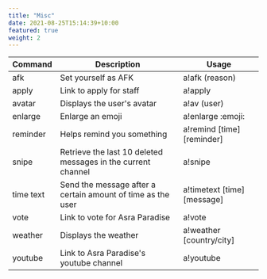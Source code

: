 ```yaml
---
title: "Misc"
date: 2021-08-25T15:14:39+10:00
featured: true
weight: 2
---
```


| Command   | Description                                                   | Usage                       |
| --------- | ------------------------------------------------------------- | --------------------------- |
| afk       | Set yourself as AFK                                           | a!afk (reason)              |
| apply     | Link to apply for staff                                       | a!apply                     |
| avatar    | Displays the user's avatar                                    | a!av (user)                 |
| enlarge   | Enlarge an emoji                                              | a!enlarge :emoji:           |
| reminder  | Helps remind you something                                    | a!remind [time] [reminder]  |
| snipe     | Retrieve the last 10 deleted messages in the current channel  | a!snipe                     |
| time text | Send the message after a certain amount of time as the user   | a!timetext [time] [message] |
| vote      | Link to vote for Asra Paradise                                | a!vote                      |
| weather   | Displays the weather                                          | a!weather [country/city]    |
| youtube   | Link to Asra Paradise's youtube channel                       | a!youtube                   |